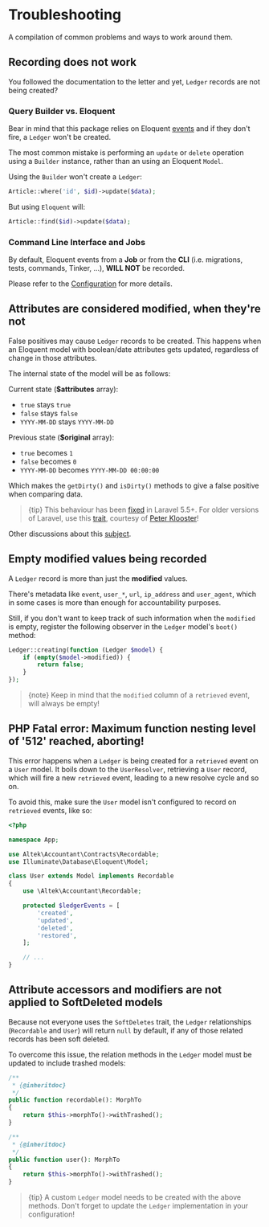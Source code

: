 # Troubleshooting
A compilation of common problems and ways to work around them.

## Recording does not work
You followed the documentation to the letter and yet, `Ledger` records are not being created?

### Query Builder vs. Eloquent
Bear in mind that this package relies on Eloquent [events](https://laravel.com/docs/5.7/eloquent#events) and if they don't fire, a `Ledger` won't be created.

The most common mistake is performing an `update` or `delete` operation using a `Builder` instance, rather than an using an Eloquent `Model`.

Using the `Builder` won't create a `Ledger`:
```php
Article::where('id', $id)->update($data);
```

But using `Eloquent` will:
```php
Article::find($id)->update($data);
```

### Command Line Interface and Jobs
By default, Eloquent events from a **Job** or from the **CLI** (i.e. migrations, tests, commands, Tinker, ...), **WILL NOT** be recorded.

Please refer to the [Configuration](configuration) for more details. 

## Attributes are considered modified, when they're not
False positives may cause `Ledger` records to be created.
This happens when an Eloquent model with boolean/date attributes gets updated, regardless of change in those attributes.

The internal state of the model will be as follows:

Current state (**$attributes** array):
- `true` stays `true`
- `false` stays `false`
- `YYYY-MM-DD` stays `YYYY-MM-DD`

Previous state (**$original** array):
- `true` becomes `1`
- `false` becomes `0`
- `YYYY-MM-DD` becomes `YYYY-MM-DD 00:00:00`

Which makes the `getDirty()` and `isDirty()` methods to give a false positive when comparing data.
 
> {tip} This behaviour has been [fixed](https://github.com/laravel/framework/pull/18400) in Laravel 5.5+. For older versions of Laravel, use this [trait](https://gist.github.com/crashkonijn/7d581e55770d2379494067d8b0ce0f6d), courtesy of [Peter Klooster](https://github.com/crashkonijn)!

Other discussions about this [subject](https://github.com/laravel/internals/issues/349).

## Empty modified values being recorded
A `Ledger` record is more than just the **modified** values.

There's metadata like `event`, `user_*`, `url`, `ip_address` and `user_agent`, which in some cases is more than enough for accountability purposes.

Still, if you don't want to keep track of such information when the `modified` is empty, register the following observer in the `Ledger` model's `boot()` method:

```php
Ledger::creating(function (Ledger $model) {
    if (empty($model->modified)) {
        return false;
    }
});
```

> {note} Keep in mind that the `modified` column of a `retrieved` event, will always be empty!

## PHP Fatal error:  Maximum function nesting level of '512' reached, aborting!
This error happens when a `Ledger` is being created for a `retrieved` event on a `User` model.
It boils down to the `UserResolver`, retrieving a `User` record, which will fire a new `retrieved` event, leading to a new resolve cycle and so on.

To avoid this, make sure the `User` model isn't configured to record on `retrieved` events, like so:

```php
<?php

namespace App;

use Altek\Accountant\Contracts\Recordable;
use Illuminate\Database\Eloquent\Model;

class User extends Model implements Recordable
{
    use \Altek\Accountant\Recordable;

    protected $ledgerEvents = [
        'created',
        'updated',
        'deleted',
        'restored',
    ];

    // ...
}
```

## Attribute accessors and modifiers are not applied to SoftDeleted models
Because not everyone uses the `SoftDeletes` trait, the `Ledger` relationships (`Recordable` and `User`) will return `null` by default, if any of those related records has been soft deleted.

To overcome this issue, the relation methods in the `Ledger` model must be updated to include trashed models:

```php
/**
 * {@inheritdoc}
 */
public function recordable(): MorphTo
{
    return $this->morphTo()->withTrashed();
}

/**
 * {@inheritdoc}
 */
public function user(): MorphTo
{
    return $this->morphTo()->withTrashed();
}
```

> {tip} A custom `Ledger` model needs to be created with the above methods. Don't forget to update the `Ledger` implementation in your configuration!
